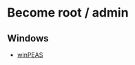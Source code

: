 # Become root / admin
## Windows
- [winPEAS](https://github.com/carlospolop/PEASS-ng/blob/master/winPEAS/winPEASexe/README.md)
